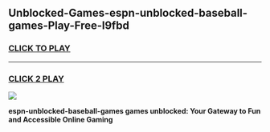 
## Unblocked-Games-espn-unblocked-baseball-games-Play-Free-l9fbd
<h3>
<a href="https://premium76.site?title=espn-unblocked-baseball-games&ref=20M">CLICK TO PLAY</a></h3>
<hr>

<h3>
<a href="https://premium76.site?title=espn-unblocked-baseball-games&ref=20M">CLICK 2 PLAY</a>
  
</h3>

<a href="https://premium76.site?title=espn-unblocked-baseball-games&ref=19M"><img src="https://clearcache.store/games.png"></a>


**espn-unblocked-baseball-games games unblocked: Your Gateway to Fun and Accessible Online Gaming**
